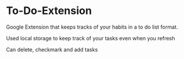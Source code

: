 # To-Do-Extension
Google Extension that keeps tracks of your habits in a to do list format. 

Used local storage to keep track of your tasks even when you refresh

Can delete, checkmark and add tasks
